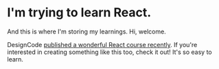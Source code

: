 # I'm trying to learn React.
And this is where I'm storing my learnings. Hi, welcome.

DesignCode [published a wonderful React course recently](https://designcode.io/react). If you're interested in creating something like this too, check it out! It's so easy to learn.  